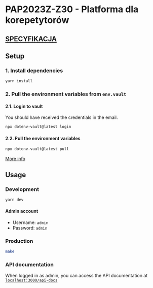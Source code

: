 # PAP2023Z-Z30 - Platforma dla korepetytorów

## [SPECYFIKACJA](docs/SPECYFIKACJA.md)

## Setup

### 1. Install dependencies

```bash
yarn install
```

### 2. Pull the environment variables from `env.vault`

#### 2.1. Login to vault

You should have received the credentials in the email.

```bash
npx dotenv-vault@latest login
```

#### 2.2. Pull the environment variables

```bash
npx dotenv-vault@latest pull
```

[More info](https://www.dotenv.org/docs/quickstart)

## Usage

### Development

```bash
yarn dev
```

#### Admin account

- Username: `admin`
- Password: `admin`

### Production

```bash
make
```

### API documentation

When logged in as admin, you can access the API documentation
at [`localhost:3000/api-docs`](http://localhost:3000/api-doc)
